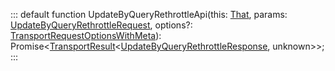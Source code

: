:::
default function UpdateByQueryRethrottleApi(this: [That](./That.md), params: [UpdateByQueryRethrottleRequest](./UpdateByQueryRethrottleRequest.md), options?: [TransportRequestOptionsWithMeta](./TransportRequestOptionsWithMeta.md)): Promise<[TransportResult](./TransportResult.md)<[UpdateByQueryRethrottleResponse](./UpdateByQueryRethrottleResponse.md), unknown>>;
:::
